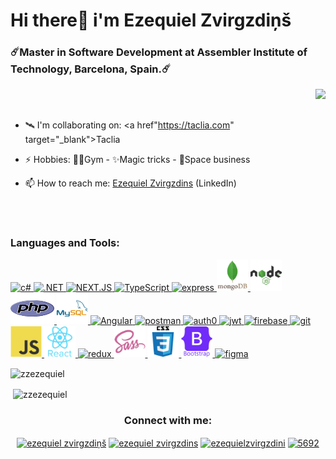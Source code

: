 ### <h1>Hi there👋 i'm Ezequiel Zvirgzdiņš</h1>

<h3>☄️Master in Software Development at Assembler Institute of Technology, Barcelona, Spain.☄️</h3>

<p><img align="right" src="https://media.giphy.com/media/COOguXdgZ4hyyTI0Uf/giphy.gif" border-radius="25"></p>
  <br>
  <br>
    
  - 🛰️ I'm collaborating on: <a href"https://taclia.com" target="_blank">Taclia</a>
    
  - ⚡ Hobbies: 🏋️‍♂️Gym - ✨Magic tricks - 🚀Space business
    
  - 📫 How to reach me: <a href="https://www.linkedin.com/in/ezequiel-zvirgzdi%C5%86%C5%A1/" target="_blank">Ezequiel Zvirgzdins</a> (LinkedIn)

  <br>
  <br>
<h3 align="left">Languages and Tools:</h3>
<p align="left">
  <a href="https://learn.microsoft.com/es-es/dotnet/csharp/" target="_blank" rel="noreferrer"> <img src="https://seeklogo.com/images/C/c-sharp-c-logo-02F17714BA-seeklogo.com.png" alt="c#" width="50" height="50"/> </a>
  <a href="https://dotnet.microsoft.com/es-es/" target="_blank" rel="noreferrer"> <img src="https://neosmart.net/blog/wp-content/uploads/2019/06/dot-NET-Core.png" alt=".NET" width="50" height="50"/> </a>
  <a href="https://nextjs.org/" target="_blank" rel="noreferrer"> <img src="https://media.graphassets.com/VKHHNvEETYqZRkqgjybc" alt="NEXT.JS" width="50" height="50"/> </a>
  <a href="https://www.typescriptlang.org/" target="_blank" rel="noreferrer"> <img src="https://upload.wikimedia.org/wikipedia/commons/thumb/4/4c/Typescript_logo_2020.svg/1200px-Typescript_logo_2020.svg.png" alt="TypeScript" width="50" height="50"/> </a>
  <a href="https://expressjs.com" target="_blank" rel="noreferrer"> <img src="https://youteam.io/blog/wp-content/uploads/2022/04/expressjs_logo.png" alt="express" width="70" height="50"/> </a>
   <a href="https://www.mongodb.com/" target="_blank" rel="noreferrer"> <img src="https://raw.githubusercontent.com/devicons/devicon/master/icons/mongodb/mongodb-original-wordmark.svg" alt="mongodb" width="50" height="50"/> </a> <a href="https://nodejs.org" target="_blank" rel="noreferrer"> <img src="https://raw.githubusercontent.com/devicons/devicon/master/icons/nodejs/nodejs-original-wordmark.svg" alt="nodejs" width="50" height="50"/> </a>
  <a href="https://www.php.net" target="_blank" rel="noreferrer"> <img src="https://raw.githubusercontent.com/devicons/devicon/master/icons/php/php-original.svg" alt="php" width="70" height="50"/> </a>
  <a href="https://www.mysql.com/" target="_blank" rel="noreferrer"> <img src="https://raw.githubusercontent.com/devicons/devicon/master/icons/mysql/mysql-original-wordmark.svg" alt="mysql" width="50" height="50"/> </a>
  <a href="https://angular.io/" target="_blank" rel="noreferrer"> <img src="https://www.britefish.net/wp-content/uploads/2019/07/logo-angular-1024x1024.png" alt="Angular" width="50" height="50"/> </a>
  <a href="https://postman.com" target="_blank" rel="noreferrer"> <img src="https://www.vectorlogo.zone/logos/getpostman/getpostman-icon.svg" alt="postman" width="50" height="50"/> </a>
  <a href="https://auth0.com" target="_blank" rel="noreferrer"> <img src="https://cdn.worldvectorlogo.com/logos/auth0.svg" alt="auth0" width="50" height="50"/> </a>
  <a href="https://jwt.io" target="_blank" rel="noreferrer"> <img src="https://miro.medium.com/max/480/1*qMC7g40mcQmeI3r-hMjY8Q.png" alt="jwt" width="50" height="50"/> </a>
  <a href="https://firebase.google.com/" target="_blank" rel="noreferrer"> <img src="https://www.vectorlogo.zone/logos/firebase/firebase-icon.svg" alt="firebase" width="50" height="50"/> </a>
  <a href="https://git-scm.com/" target="_blank" rel="noreferrer"> <img src="https://www.vectorlogo.zone/logos/git-scm/git-scm-icon.svg" alt="git" width="50" height="50"/> </a>
  <a href="https://developer.mozilla.org/en-US/docs/Web/JavaScript" target="_blank" rel="noreferrer"> <img src="https://raw.githubusercontent.com/devicons/devicon/master/icons/javascript/javascript-original.svg" alt="javascript" width="50" height="50"/> </a>
  <a href="https://reactjs.org/" target="_blank" rel="noreferrer"> <img src="https://raw.githubusercontent.com/devicons/devicon/master/icons/react/react-original-wordmark.svg" alt="react" width="50" height="50"/> </a>
  <a href="https://redux.js.org/" target="_blank" rel="noreferrer"> <img src="https://cdn.worldvectorlogo.com/logos/redux.svg" alt="redux" width="50" height="50"/> </a>
  <a href="https://sass-lang.com" target="_blank" rel="noreferrer"> <img src="https://raw.githubusercontent.com/devicons/devicon/master/icons/sass/sass-original.svg" alt="sass" width="50" height="50"/> </a>
  <a href="https://www.w3schools.com/css/" target="_blank" rel="noreferrer"> <img src="https://raw.githubusercontent.com/devicons/devicon/master/icons/css3/css3-original-wordmark.svg" alt="css3" width="50" height="50"/> </a>
  <a href="https://getbootstrap.com" target="_blank" rel="noreferrer"> <img src="https://raw.githubusercontent.com/devicons/devicon/master/icons/bootstrap/bootstrap-plain-wordmark.svg" alt="bootstrap" width="50" height="50"/> </a>
  <a href="https://www.figma.com/" target="_blank" rel="noreferrer"> <img src="https://www.vectorlogo.zone/logos/figma/figma-icon.svg" alt="figma" width="50" height="50"/> </a>
</p>

<p><img align="center" src="https://github-readme-stats.vercel.app/api/top-langs?username=zzezequiel&show_icons=true&locale=en&layout=compact" alt="zzezequiel" /></p>


<p>&nbsp;<img align="center" src="https://github-readme-stats.vercel.app/api?username=zzezequiel&show_icons=true&locale=en" alt="zzezequiel" /></p>


<h3 align="center">Connect with me:</h3>
<p align="center">
<a href="https://www.linkedin.com/in/ezequiel-zvirgzdiņš" target="blank"><img align="center" src="https://raw.githubusercontent.com/rahuldkjain/github-profile-readme-generator/master/src/images/icons/Social/linked-in-alt.svg" alt="ezequiel zvirgzdiņš" height="30" width="40" /></a>
<a href="https://www.facebook.com/ezequielzvirgzdins" target="blank"><img align="center" src="https://raw.githubusercontent.com/rahuldkjain/github-profile-readme-generator/master/src/images/icons/Social/facebook.svg" alt="ezequiel zvirgzdins" height="30" width="40" /></a>
<a href="https://www.instagram.com/ezequielzvirgzdini/" target="blank"><img align="center" src="https://raw.githubusercontent.com/rahuldkjain/github-profile-readme-generator/master/src/images/icons/Social/instagram.svg" alt="ezequielzvirgzdini" height="30" width="40" /></a>
<a href="https://discord.gg/5692" target="blank"><img align="center" src="https://raw.githubusercontent.com/rahuldkjain/github-profile-readme-generator/master/src/images/icons/Social/discord.svg" alt="5692" height="30" width="40" /></a>
</p>

